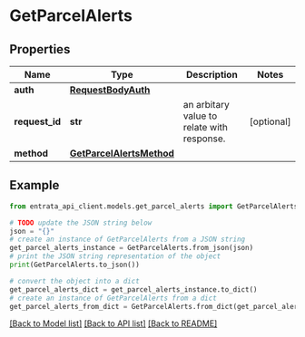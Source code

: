 # GetParcelAlerts


## Properties

Name | Type | Description | Notes
------------ | ------------- | ------------- | -------------
**auth** | [**RequestBodyAuth**](RequestBodyAuth.md) |  | 
**request_id** | **str** | an arbitary value to relate with response. | [optional] 
**method** | [**GetParcelAlertsMethod**](GetParcelAlertsMethod.md) |  | 

## Example

```python
from entrata_api_client.models.get_parcel_alerts import GetParcelAlerts

# TODO update the JSON string below
json = "{}"
# create an instance of GetParcelAlerts from a JSON string
get_parcel_alerts_instance = GetParcelAlerts.from_json(json)
# print the JSON string representation of the object
print(GetParcelAlerts.to_json())

# convert the object into a dict
get_parcel_alerts_dict = get_parcel_alerts_instance.to_dict()
# create an instance of GetParcelAlerts from a dict
get_parcel_alerts_from_dict = GetParcelAlerts.from_dict(get_parcel_alerts_dict)
```
[[Back to Model list]](../README.md#documentation-for-models) [[Back to API list]](../README.md#documentation-for-api-endpoints) [[Back to README]](../README.md)


